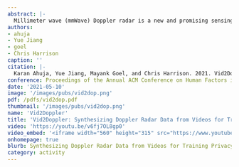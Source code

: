 ```yaml
---
abstract: |-
  Millimeter wave (mmWave) Doppler radar is a new and promising sensing approach for human activity recognition, offering signal richness approaching that of microphones and cameras, but without many of the privacy-invading downsides. However, unlike audio and computer vision approaches that can draw from huge libraries of videos for training deep learning models, Doppler radar has no existing large datasets, holding back this otherwise promising sensing modality. In response, we set out to create a software pipeline that converts videos of human activities into realistic, synthetic Doppler radar data. We show how this cross-domain translation can be successful through a series of experimental results. Overall, we believe our approach is an important stepping stone towards significantly reducing the burden of training such as human sensing systems, and could help bootstrap uses in human-computer interaction.
authors:
- ahuja
- Yue Jiang
- goel
- Chris Harrison
caption: ''
citation: |-
  Karan Ahuja, Yue Jiang, Mayank Goel, and Chris Harrison. 2021. Vid2Doppler: Synthesizing Doppler Radar Data from Videos for Training Privacy-Preserving Activity Recognition. In Proceedings of the 2021 CHI Conference on Human Factors in Computing Systems (CHI '21). Association for Computing Machinery, New York, NY, USA, Article 292, 1–10. DOI:https://doi.org/10.1145/3411764.3445138
conference: Proceedings of the Annual ACM Conference on Human Factors in Computing Systems (CHI) 2021
date: '2021-05-10'
image: '/images/pubs/vid2dop.png'
pdf: /pdfs/vid2dop.pdf
thumbnail: '/images/pubs/vid2dop.png'
name: 'Vid2Doppler'
title: 'Vid2Doppler: Synthesizing Doppler Radar Data from Videos for Training Privacy-Preserving Activity Recognition'
video: 'https://youtu.be/v6fj7OL8gp0'
video_embed: '<iframe width="560" height="315" src="https://www.youtube.com/embed/v6fj7OL8gp0" frameborder="0" allowfullscreen></iframe>'
onhomepage: true
blurb: Synthesizing Doppler Radar Data from Videos for Training Privacy-Preserving Activity Recognition
category: activity
---
```

